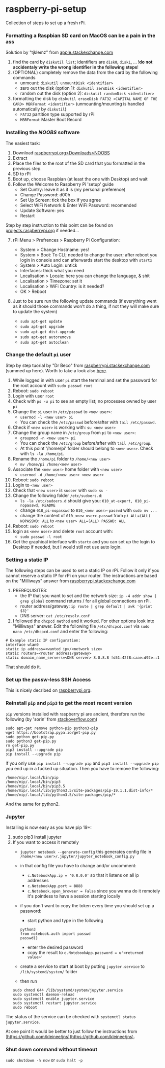 # raspberry-pi-setup

Collection of steps to set up a fresh rPi.

### Formatting a Raspbian SD card on MacOS can be a pain in the ass
Solution by "tjklemz" from [apple.stackexchange.com](https://apple.stackexchange.com/a/329075/334048)

1. find the card by `diskutil list`; identifiers are `disk0`, `disk1`, ...
!**do not accidentaly write the wrong identifier in the following steps**!
2. (OPTIONAL) completely remove the data from the card by the following commands
    - unmount: `diskutil unmountDisk <identifier>`
    - zero out the disk (option 1): `diskutil zeroDisk <identifier>`
    - random out the disk (option 2): `diskutil randomDisk <identifier>`
3. formatting the disk by `diskutil eraseDisk FAT32 <CAPITAL NAME OF THE CARD> MBRFormat <identifier>` (unmounting/mounting is handled automatically by `diskutil`)
    - `FAT32` partition type supported by rPi
    - `MBRFormat` Master Boot Record

### Installing the *NOOBS* software
The easiest task:
1. Download [raspberrypi.org>Downloads>NOOBS](https://www.raspberrypi.org/downloads/noobs/)
2. Extract
3. Place the files to the root of the SD card that you formatted in the previous step.
4. SD to rPi
5. Boot up, choose Raspbian (at least the one with Desktop) and wait
6. Follow the Welcome to Raspberry Pi 'setup' guide
     - Set Cuntry: leave it as it is (my personal preference)
     - Change Password: d00h
     - Set Up Screen: tick the box if you agree
     - Select WiFi Network & Enter WiFi Password: recomended
     - Update Software: yes
     - Restart

Step by step instruction to this point can be found on [projects.raspberrypi.org](https://projects.raspberrypi.org/en/projects/raspberry-pi-setting-up) if needed...

7. rPi Menu > Prefrences > Raspberry Pi Configuration:
	 - System > Change Hostname: yes!
	 - System > Boot: To CLI; needed to change the user; after reboot you login in console and can afterwards start the desktop with `startx`
	 - System > Auto Login: untick
	 - Interfaces: thick what you need
	 - Localisation > Locale: here you can change the language, & shit
	 - Localisation > Timezone: set it
	 - Localisation > WiFi Country: is it needed?
	 - OK > Reboot

8. Just to be sure run the following update commands (if everything went as it should those commands won't do a thing, if not they will make sure to update the system)
     - `sudo apt-get update`
     - `sudo apt-get upgrade`
     - `sudo apt-get dist-upgrade`
     - `sudo apt-get autoremove`
     - `sudo apt-get autoclean`

### Change the default `pi` user

Step by step tuorial by "Dr Beco" from [raspberrypi.stackexchange.com](https://raspberrypi.stackexchange.com/a/68963/52236) (summed up here). Worth to take a look also [here](https://raspberrypi.stackexchange.com/questions/7133/how-to-change-user-pi-sudo-permissions-how-to-add-other-accounts-with-different).

1) While logged in with user `pi` start the terminal and set the password for the root account with `sudo passwd root`
2) Reboot: `sudo reboot`
3) Login with user `root`
4) Check with `ps -u pi` to see an empty list; no processes owned by user `pi`
5) Change the `pi` user in `/etc/passwd` to `<new user>`:
	- `usermod -l <new user> pi`
	- You can check the `/etc/passwd` before/after with `tail /etc/passwd`.
6) Check if `<new user>` is working with: `su <new user>` 
7) Change the group name in `/etc/group` from `pi` to `<new user>`:
	- `groupmod -n <new user> pi`.
	- You can check the `/etc/group` before/after with `tail /etc/group`.
	- At this point '/home/pi' folder should belong to `<new user>`. Check with `ls -la /home/pi`.
8) Rename the `/home/pi` folder to `/home/<new user>`
	- `mv /home/pi /home/<new user>`
9) Associate the `<new user>` home folder with `<new user>`
	- `usermod -d /home/<new user> <new user>`
10) Reboot: `sudo reboot`
11) Login to `<new user>`
12) Check that `<new user>` is `sudoer` with `sudo su -`
13) Change the following folder `/etc/sudoers.d`:
	 - `ls -la /etc/sudoers.d` should give you: `010_at-export, 010_pi-nopasswd, README`
	 - change `010_pi-nopasswd` to `010_<new user>-passwd` with `sudo mv ...`
	 - change the content of `010_<new user>-passwd` from `pi ALL=(ALL) NOPASSWD: ALL` to `<new user> ALL=(ALL) PASSWD: ALL`
14) Reboot: `sudo reboot`
15) login as `<new user>` and delete `root` account with:
	 - `sudo passwd -l root`
16) Get the graphical interface with `startx` and you can set up the login to Desktop if needed, but I would still not use auto login.

### Setting a static IP
The following steps can be used to set a static IP on rPi. Follow it only if you cannot reserve a static IP for rPi on your router. The instructions are based on the "Milliways" answer from [raspberrypi.stackexchange.com](https://raspberrypi.stackexchange.com/a/74428/52236)
1. PREREQUISITES:
     - the IP that you want to set and the network size: `ip -4 addr show | grep global` command returns <current ip>/<network size> for all global connections on rPi.
     - router address/gateway: `ip route | grep default | awk '{print $3}'`
     - DNS server: `cat /etc/resolv.conf`
2. I followed the `dhcpcd method` and it worked. For other options look into "Milliways" answer.
Edit the following file `/etc/dhcpcd.conf` via `sudo nano /etc/dhcpcd.conf` and enter the following:
```
# Example static IP configuration:
interface wlan0
static ip_address=<wanted ip>/<network size>
static routers=<router address/gateway>
static domain_name_servers=<DNS server> 8.8.8.8 fd51:42f8:caae:d92e::1
```
That should do it.


### Set up the passw-less SSH Access

This is nicely decribed on [raspberrypi.org](https://www.raspberrypi.org/documentation/remote-access/ssh/passwordless.md).


### Reinstall `pip` and `pip3` to get the most recent version

`pip` versions installed with raspberry pi are ancient, therefore run the following (by 'sorin' from [stackoverflow.com](https://stackoverflow.com/a/37531821/3290167))
```
sudo apt-get remove python-pip python3-pip
wget https://bootstrap.pypa.io/get-pip.py
sudo python get-pip.py
sudo python3 get-pip.py
rm get-pip.py
pip3 install --upgrade pip
pip install --upgrade pip
```

If you only use `pip install --upgrade pip` and `pip3 install --upgrade pip` you end up in a fucked up situation. Then you have to remove the following:
```
/home/mip/.local/bin/pip
/home/mip/.local/bin/pip3
/home/mip/.local/bin/pip3.5
/home/mip/.local/lib/python3.5/site-packages/pip-19.1.1.dist-info/*
/home/mip/.local/lib/python3.5/site-packages/pip/*
```
And the same for python2.

### Jupyter

Installing is now easy as you have pip 19+:
1) sudo pip3 install jupyter
2) If you want to access it remotely
	- `jupyter notebook --generate-config` this generates config file in `/home/<new user>/.jupyter/jupyter_notebook_config.py`
	- in that config file you have to change and/or uncomment:
		 - `c.NotebookApp.ip = '0.0.0.0'` so that it listens on all ip addresses
		 - `c.NotebookApp.port = 8888`
		 - `c.Notebook.open_browser = False` since you wanna do it remotely it's pointless to have a session starting locally
	- if you don't want to copy the token every time you should set up a password:
		 - start python and type in the following
		 ```
		 python3
		 from notebook.auth import passwd
		 passwd()
		 ```
		 - enter the desired password
		 - copy the result to `c.NotebookApp.password = u'<returned value>'`

	- create a service to start at boot by putting `jupyter.service` to `/lib/systemd/system/` folder
	- then run
	```
	sudo chmod 644 /lib/systemd/system/jupyter.service
	sudo systemctl daemon-reload
	sudo systemctl enable jupyter.service
	sudo systemctl restart jupyter.service
	sudo reboot
	```

The status of the service can be checked with `systemctl status jupyter.service`.

At one point it would be better to just follow the instructions from [https://github.com/kleinee/jns](https://github.com/kleinee/jns).

### Shut down command without timeout

`sudo shutdown -h now` or `sudo halt -p`